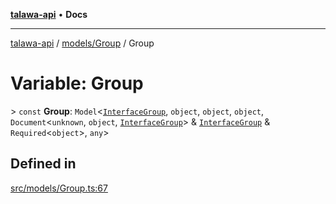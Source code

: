 [**talawa-api**](../../../README.md) • **Docs**

***

[talawa-api](../../../modules.md) / [models/Group](../README.md) / Group

# Variable: Group

\> `const` **Group**: `Model`\<[`InterfaceGroup`](../interfaces/InterfaceGroup.md), `object`, `object`, `object`, `Document`\<`unknown`, `object`, [`InterfaceGroup`](../interfaces/InterfaceGroup.md)\> & [`InterfaceGroup`](../interfaces/InterfaceGroup.md) & `Required`\<`object`\>, `any`\>

## Defined in

[src/models/Group.ts:67](https://github.com/PalisadoesFoundation/talawa-api/blob/2f8fb6988cd34004fbbf76550c8eef691b861a19/src/models/Group.ts#L67)
